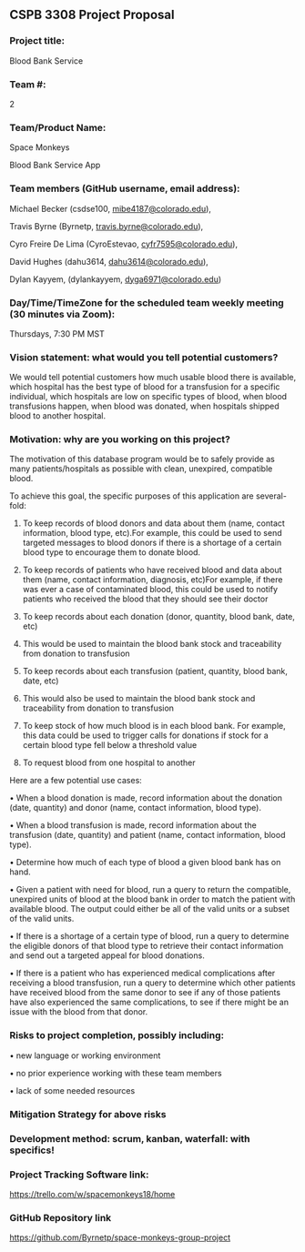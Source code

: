 ## CSPB 3308 Project Proposal

### Project title: 
Blood Bank Service

### Team #: 
2

### Team/Product Name: 
Space Monkeys

Blood Bank Service App

### Team members (GitHub username, email address): 
Michael Becker (csdse100, mibe4187@colorado.edu), 

Travis Byrne (Byrnetp, travis.byrne@colorado.edu), 

Cyro Freire De Lima (CyroEstevao, cyfr7595@colorado.edu), 

David Hughes (dahu3614, dahu3614@colorado.edu), 

Dylan Kayyem, (dylankayyem, dyga6971@colorado.edu)

### Day/Time/TimeZone for the scheduled team weekly meeting (30 minutes via Zoom): 
Thursdays, 7:30 PM MST

### Vision statement: what would you tell potential customers? 
We would tell potential customers how much usable blood there is available, which hospital has the best type of blood for a transfusion for a specific individual, which hospitals are low on specific types of blood, when blood transfusions happen, when blood was donated, when hospitals shipped blood to another hospital.

### Motivation: why are you working on this project?
The motivation of this database program would be to safely provide as many patients/hospitals as possible with clean, unexpired, compatible blood.

To achieve this goal, the specific purposes of this application are several-fold:

1.	To keep records of blood donors and data about them (name, contact information, blood type, etc).For example, this could be used to send targeted messages to blood donors if there is a shortage of a certain blood type to encourage them to donate blood.

2.	To keep records of patients who have received blood and data about them (name, contact information, diagnosis, etc)For example, if there was ever a case of contaminated blood, this could be used to notify patients who received the blood that they should see their doctor

3.	To keep records about each donation (donor, quantity, blood bank, date, etc)

4.	This would be used to maintain the blood bank stock and traceability from donation to transfusion

5.	To keep records about each transfusion (patient, quantity, blood bank, date, etc)

6.	This would also be used to maintain the blood bank stock and traceability from donation to transfusion

7.	To keep stock of how much blood is in each blood bank. For example, this data could be used to trigger calls for donations if stock for a certain blood type fell below a threshold value

8.	To request blood from one hospital to another

Here are a few potential use cases:

•	When a blood donation is made, record information about the donation (date, quantity) and donor (name, contact information, blood type).

•	When a blood transfusion is made, record information about the transfusion (date, quantity) and patient (name, contact information, blood type).

•	Determine how much of each type of blood a given blood bank has on hand.

•	Given a patient with need for blood, run a query to return the compatible, unexpired units of blood at the blood bank in order to match the patient with available blood. The output could either be all of the valid units or a subset of the valid units.

•	If there is a shortage of a certain type of blood, run a query to determine the eligible donors of that blood type to retrieve their contact information and send out a targeted appeal for blood donations.

•	If there is a patient who has experienced medical complications after receiving a blood transfusion, run a query to determine which other patients have received blood from the same donor to see if any of those patients have also experienced the same complications, to see if there might be an issue with the blood from that donor.

### Risks to project completion, possibly including:
•	new language or working environment

•	no prior experience working with these team members

•	lack of some needed resources

### Mitigation Strategy for above risks

### Development method: scrum, kanban, waterfall: with specifics!

### Project Tracking Software link:
https://trello.com/w/spacemonkeys18/home

### GitHub Repository link
https://github.com/Byrnetp/space-monkeys-group-project